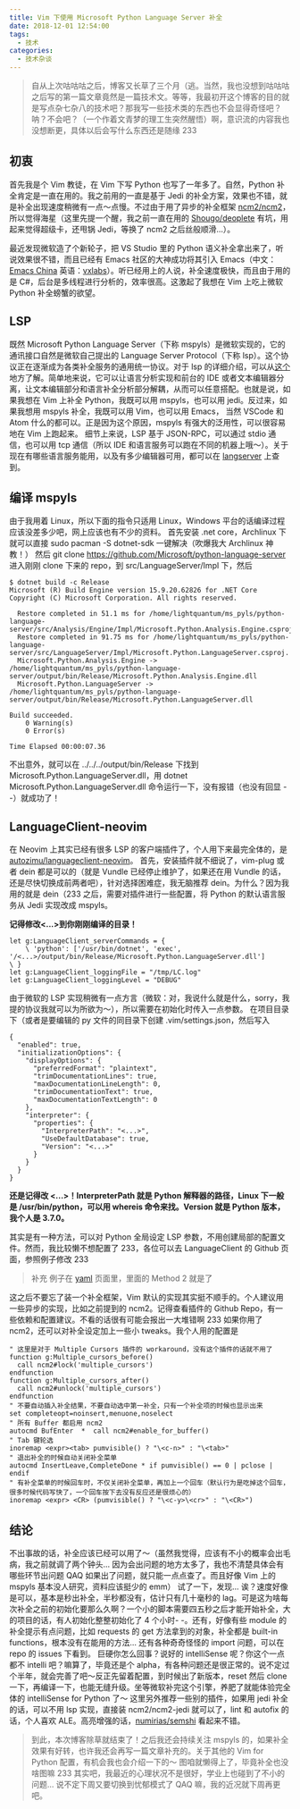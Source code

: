 ```yaml
---
title: Vim 下使用 Microsoft Python Language Server 补全
date: 2018-12-01 12:54:00
tags:
  - 技术
categories:
  - 技术杂谈
---
```


> 自从上次咕咕咕之后，博客又长草了三个月（逃。当然，我也没想到咕咕咕之后写的第一篇文章竟然是一篇技术文。等等，我最初开这个博客的目的就是写点杂七杂八的技术吧？那我写一些技术类的东西也不会显得奇怪吧？呐？不会吧？（一个作着文青梦的理工生突然醒悟）啊，意识流的内容我也没想断更，具体以后会写什么东西还是随缘 233

## 初衷
首先我是个 Vim 教徒，在 Vim 下写 Python 也写了一年多了。自然，Python 补全肯定是一直在用的。我之前用的一直是基于 Jedi 的补全方案，效果也不错，就是补全出现速度稍微有一点～点慢。不过由于用了异步的补全框架 [ncm2/ncm2](https://github.com/ncm2/ncm2)，所以觉得海星（这里先提一个醒，我之前一直在用的 [Shougo/deoplete](https://github.com/Shougo/deoplete.nvim) 有坑，用起来觉得超级卡，还甩锅 Jedi，等换了 ncm2 之后丝般顺滑...）。

<!-- more -->

最近发现微软造了个新轮子，把 VS Studio 里的 Python 语义补全拿出来了，听说效果很不错，而且已经有 Emacs 社区的大神成功将其引入 Emacs（中文：[Emacs China](https://emacs-china.org/t/microsoft-python-language-server/7665) 英语：[vxlabs](https://vxlabs.com/2018/11/19/configuring-emacs-lsp-mode-and-microsofts-visual-studio-code-python-language-server/)）。听已经用上的人说，补全速度极快，而且由于用的是 C#，后台是多线程进行分析的，效率很高。这激起了我想在 Vim 上吃上微软 Python 补全螃蟹的欲望。

## LSP
既然 Microsoft Python Language Server（下称 mspyls）是微软实现的，它的通讯接口自然是微软自己提出的 Language Server Protocol（下称 lsp）。这个协议正在逐渐成为各类补全服务的通用统一协议。对于 lsp 的详细介绍，可以从[这个](https://langserver.org/)地方了解。简单地来说，它可以让语言分析实现和前台的 IDE 或者文本编辑器分离，让文本编辑部分和语言补全分析部分解耦，从而可以任意搭配。也就是说，如果我想在 Vim 上补全 Python，我既可以用 mspyls，也可以用 jedi。反过来，如果我想用 mspyls 补全，我既可以用 Vim，也可以用 Emacs， 当然 VSCode 和 Atom 什么的都可以。正是因为这个原因，mspyls 有强大的泛用性，可以很容易地在 Vim 上跑起来。
细节上来说，LSP 基于 JSON-RPC，可以通过 stdio 通信，也可以用 tcp 通信（所以 IDE 和语言服务可以跑在不同的机器上哦～）。关于现在有哪些语言服务能用，以及有多少编辑器可用，都可以在 [langserver](https://langserver.org/) 上查到。

## 编译 mspyls
由于我用着 Linux，所以下面的指令只适用 Linux，Windows 平台的话编译过程应该没差多少吧，网上应该也有不少的资料。
首先安装 .net core，Archlinux 下就可以直接 sudo pacman -S dotnet-sdk 一键解决（吹爆我大 Archlinux 神教！）
然后 git clone https://github.com/Microsoft/python-language-server
进入刚刚 clone 下来的 repo，到 src/LanguageServer/Impl 下，然后

```plain
$ dotnet build -c Release
Microsoft (R) Build Engine version 15.9.20.62826 for .NET Core
Copyright (C) Microsoft Corporation. All rights reserved.

  Restore completed in 51.1 ms for /home/lightquantum/ms_pyls/python-language-server/src/Analysis/Engine/Impl/Microsoft.Python.Analysis.Engine.csproj.
  Restore completed in 91.75 ms for /home/lightquantum/ms_pyls/python-language-server/src/LanguageServer/Impl/Microsoft.Python.LanguageServer.csproj.
  Microsoft.Python.Analysis.Engine -> /home/lightquantum/ms_pyls/python-language-server/output/bin/Release/Microsoft.Python.Analysis.Engine.dll
  Microsoft.Python.LanguageServer -> /home/lightquantum/ms_pyls/python-language-server/output/bin/Release/Microsoft.Python.LanguageServer.dll

Build succeeded.
    0 Warning(s)
    0 Error(s)

Time Elapsed 00:00:07.36
```

不出意外，就可以在 ../../../output/bin/Release 下找到 Microsoft.Python.LanguageServer.dll，用 dotnet Microsoft.Python.LanguageServer.dll 命令运行一下，没有报错（也没有回显 - -）就成功了！

## LanguageClient-neovim
在 Neovim 上其实已经有很多 LSP 的客户端插件了，个人用下来最完全体的，是 [autozimu/languageclient-neovim](https://github.com/autozimu/languageclient-neovim)。
首先，安装插件就不细说了，vim-plug 或者 dein 都是可以的（就是 Vundle 已经停止维护了，如果还在用 Vundle 的话，还是尽快切换成前两者吧），针对选择困难症，我无脑推荐 dein。为什么？因为我用的就是 dein（233
之后，需要对插件进行一些配置，将 Python 的默认语言服务从 Jedi 实现改成 mspyls。

**记得修改<...>到你刚刚编译的目录！**

```plain
let g:LanguageClient_serverCommands = {
    \ 'python': ['/usr/bin/dotnet', 'exec', '/<...>/output/bin/Release/Microsoft.Python.LanguageServer.dll']
\ }
let g:LanguageClient_loggingFile = "/tmp/LC.log"
let g:LanguageClient_loggingLevel = "DEBUG"
```

由于微软的 LSP 实现稍微有一点方言（微软：对，我说什么就是什么，sorry，我提的协议我就可以为所欲为～），所以需要在初始化时传入一点参数。
在项目目录下（或者是要编辑的 py 文件的同目录下创建 .vim/settings.json，然后写入

```plain
{
  "enabled": true,
  "initializationOptions": {
    "displayOptions": {
      "preferredFormat": "plaintext",
      "trimDocumentationLines": true,
      "maxDocumentationLineLength": 0,
      "trimDocumentationText": true,
      "maxDocumentationTextLength": 0
    },
    "interpreter": {
      "properties": {
        "InterpreterPath": "<...>",
        "UseDefaultDatabase": true,
        "Version": "<...>"
      }
    }
  }
}
```

**还是记得改 <...>！InterpreterPath 就是 Python 解释器的路径，Linux 下一般是 /usr/bin/python，可以用 whereis 命令来找。Version 就是 Python 版本，我个人是 3.7.0。**

其实是有一种方法，可以对 Python 全局设定 LSP 参数，不用创建局部的配置文件。然而，我比较懒不想配置了 233，各位可以去 LanguageClient 的 Github 页面，参照例子修改 233

> 补充 例子在 [yaml](https://github.com/autozimu/LanguageClient-neovim/wiki/yaml-language-server) 页面里，里面的 Method 2 就是了

这之后不要忘了装一个补全框架，Vim 默认的实现其实挺不顺手的。个人建议用一些异步的实现，比如之前提到的 ncm2。记得查看插件的 Github Repo，有一些依赖和配置建议。不看的话很有可能会报出一大堆错啊 233
如果你用了 ncm2，还可以对补全设定加上一些小 tweaks。我个人用的配置是

```plain
" 这里是对于 Multiple Cursors 插件的 workaround，没有这个插件的话就不用了
function g:Multiple_cursors_before()
  call ncm2#lock('multiple_cursors')
endfunction
function g:Multiple_cursors_after()
  call ncm2#unlock('multiple_cursors')
endfunction
" 不要自动插入补全结果，不要自动选中第一补全，只有一个补全项的时候也显示出来
set completeopt=noinsert,menuone,noselect
" 所有 Buffer 都启用 ncm2
autocmd BufEnter  *  call ncm2#enable_for_buffer()
" Tab 键轮选
inoremap <expr><tab> pumvisible() ? "\<c-n>" : "\<tab>"
" 退出补全的时候自动关闭补全菜单
autocmd InsertLeave,CompleteDone * if pumvisible() == 0 | pclose | endif
" 有补全菜单的时候回车时，不仅关闭补全菜单，再加上一个回车（默认行为是吃掉这个回车，很多时候代码写快了，一个回车按下去没有反应还是很烦心的）
inoremap <expr> <CR> (pumvisible() ? "\<c-y>\<cr>" : "\<CR>")
```

## 结论
不出事故的话，补全应该已经可以用了～（虽然我觉得，应该有不小的概率会出毛病，我之前就调了两个钟头... 因为会出问题的地方太多了，我也不清楚具体会有哪些环节出问题 QAQ 如果出了问题，就只能一点点查了。而且好像 Vim 上的 mspyls 基本没人研究，资料应该挺少的 emm）
试了一下，发现... 诶？速度好像是可以，基本是秒出补全，半秒都没有，估计只有几十毫秒的 lag。可是这为啥每次补全之前的初始化要那么久啊？一个小的脚本需要四五秒之后才能开始补全，大的项目的话，有人初始化整整初始化了 4 个小时- -。还有，好像有些 module 的补全提示有点问题，比如 requests 的 get 方法拿到的对象，补全都是 built-in functions，根本没有在能用的方法... 还有各种奇奇怪怪的 import 问题，可以在 repo 的 issues 下看到。
巨硬你怎么回事？说好的 intelliSense 呢？你这个一点都不 intelli 吧？嘛算了，毕竟还是个 alpha，有各种问题还是很正常的。说不定过个半年，就会完善了吧～反正先留着配置，到时候出了新版本，reset 然后 clone 一下，再编译一下，也能无缝升级。坐等微软补完这个引擎，养肥了就能体验完全体的 intelliSense for Python 了～
这里另外推荐一些别的插件，如果用 jedi 补全的话，可以不用 lsp 实现，直接装 ncm2/ncm2-jedi 就可以了，lint 和 autofix 的话，个人喜欢 ALE。高亮增强的话，[numirias/semshi](https://github.com/numirias/semshi) 看起来不错。

> 到此，本次博客除草就结束了！之后我还会持续关注 mspyls 的，如果补全效果有好转，也许我还会再写一篇文章补充的。关于其他的 Vim for Python 配置，有机会我也会介绍一下的～ 图咱就懒得上了，毕竟补全也没啥图嘛 233
> 其实吧，我最近的心理状况不是很好，学业上也碰到了不小的问题... 说不定下周又要切换到忧郁模式了 QAQ 嘛，我的近况就下周再更吧。
